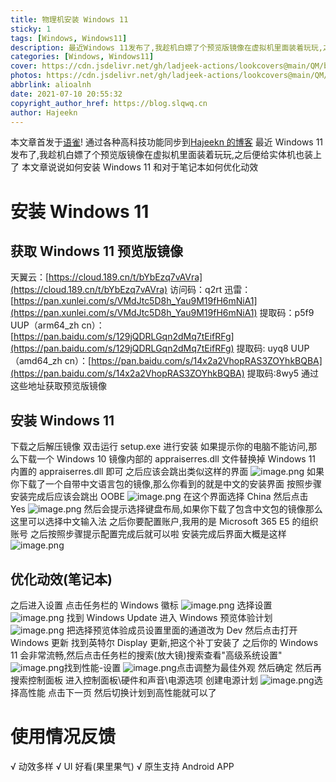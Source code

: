 ```yaml
---
title: 物理机安装 Windows 11
sticky: 1
tags: [Windows, Windows11]
description: 最近Windows 11发布了,我趁机白嫖了个预览版镜像在虚拟机里面装着玩玩,之后便给实体机也装上了
categories: [Windows, Windows11]
cover: https://cdn.jsdelivr.net/gh/ladjeek-actions/lookcovers@main/QM/blogcovers/20210710214057.png
photos: https://cdn.jsdelivr.net/gh/ladjeek-actions/lookcovers@main/QM/blogcovers/20210710214057.png
abbrlink: alioalnh
date: 2021-07-10 20:55:32
copyright_author_href: https://blog.slqwq.cn
author: Hajeekn
---
```


本文章首发于[语雀](https://www.yuque.com/ladjeek/ygg4q6)!
通过各种高科技功能同步到[Hajeekn 的博客](https://blog.slqwq.cn)
最近 Windows 11 发布了,我趁机白嫖了个预览版镜像在虚拟机里面装着玩玩,之后便给实体机也装上了
本文章说说如何安装 Windows 11 和对于笔记本如何优化动效

# 安装 Windows 11

## 获取 Windows 11 预览版镜像

天翼云：[https://cloud.189.cn/t/bYbEzq7vAVra](https://cloud.189.cn/t/bYbEzq7vAVra) 访问码：q2rt
迅雷：[https://pan.xunlei.com/s/VMdJtc5D8h_Yau9M19fH6mNiA1](https://pan.xunlei.com/s/VMdJtc5D8h_Yau9M19fH6mNiA1) 提取码：p5f9
UUP（arm64_zh cn）：[https://pan.baidu.com/s/129jQDRLGqn2dMq7tEifRFg](https://pan.baidu.com/s/129jQDRLGqn2dMq7tEifRFg) 提取码: uyq8
UUP（amd64_zh cn）：[https://pan.baidu.com/s/14x2a2VhopRAS3ZOYhkBQBA](https://pan.baidu.com/s/14x2a2VhopRAS3ZOYhkBQBA) 提取码:8wy5
通过这些地址获取预览版镜像

## 安装 Windows 11

下载之后解压镜像
双击运行 setup.exe 进行安装
如果提示你的电脑不能访问,那么下载一个 Windows 10 镜像内部的 appraiserres.dll 文件替换掉 Windows 11 内置的 appraiserres.dll 即可
之后应该会跳出类似这样的界面
![image.png](https://cdn.nlark.com/yuque/0/2021/png/12488964/1625922699030-ecf44c62-0317-459b-82fe-e1f1bfae55b9.png#clientId=ua3e8a313-4129-4&from=paste&height=190&id=u2d81a6e4&margin=%5Bobject%20Object%5D&name=image.png&originHeight=379&originWidth=526&originalType=binary&ratio=1&size=398491&status=done&style=none&taskId=u51ce5105-015b-42c0-a5bf-9119b360679&width=263)
如果你下载了一个自带中文语言包的镜像,那么你看到的就是中文的安装界面
按照步骤安装完成后应该会跳出 OOBE
![image.png](https://cdn.nlark.com/yuque/0/2021/png/12488964/1625922915120-955c3037-4757-4a3d-8798-78ff846b83be.png#clientId=ua3e8a313-4129-4&from=paste&height=235&id=u30bad4d7&margin=%5Bobject%20Object%5D&name=image.png&originHeight=470&originWidth=808&originalType=binary&ratio=1&size=397177&status=done&style=none&taskId=u8b5e4123-57b4-4279-a6b0-ee27c9b4145&width=404)
在这个界面选择 China
然后点击 Yes
![image.png](https://cdn.nlark.com/yuque/0/2021/png/12488964/1625922950897-e5efff3a-805e-442a-9f12-a0090787810c.png#clientId=ua3e8a313-4129-4&from=paste&height=204&id=ub07f39b6&margin=%5Bobject%20Object%5D&name=image.png&originHeight=408&originWidth=839&originalType=binary&ratio=1&size=428380&status=done&style=none&taskId=ud1300846-3227-4808-a719-3bcae6d20aa&width=419.5)
然后会提示选择键盘布局,如果你下载了包含中文包的镜像那么这里可以选择中文输入法
之后你要配置账户,我用的是 Microsoft 365 E5 的组织账号
之后按照步骤提示配置完成后就可以啦
安装完成后界面大概是这样
![image.png](https://cdn.nlark.com/yuque/0/2021/png/12488964/1625923221194-db3cb531-85f5-4f4d-acae-d8e016cc548f.png#clientId=ua3e8a313-4129-4&from=paste&height=540&id=ud9836e9a&margin=%5Bobject%20Object%5D&name=image.png&originHeight=1080&originWidth=1920&originalType=binary&ratio=1&size=1396710&status=done&style=none&taskId=udc756efe-5219-4479-8a47-83872098824&width=960)

## 优化动效(笔记本)

之后进入设置
点击任务栏的 Windows 徽标
![image.png](https://cdn.nlark.com/yuque/0/2021/png/12488964/1625923250902-d1505d7a-adc0-45b3-b255-568afc7939ff.png#clientId=ua3e8a313-4129-4&from=paste&height=203&id=u6ef355b7&margin=%5Bobject%20Object%5D&name=image.png&originHeight=406&originWidth=741&originalType=binary&ratio=1&size=367632&status=done&style=none&taskId=u193d170c-48b0-44c1-961d-9c7e1e221f7&width=370.5)
选择设置
![image.png](https://cdn.nlark.com/yuque/0/2021/png/12488964/1625923268976-47496344-f08c-4149-bf94-ae3c810cef43.png#clientId=ua3e8a313-4129-4&from=paste&height=511&id=u8e7c3ccc&margin=%5Bobject%20Object%5D&name=image.png&originHeight=1021&originWidth=1920&originalType=binary&ratio=1&size=278165&status=done&style=none&taskId=u86a0deec-bbb3-4b23-938f-c189eaed530&width=960)
找到 Windows Update
进入 Windows 预览体验计划
![image.png](https://cdn.nlark.com/yuque/0/2021/png/12488964/1625923316513-76c63bc5-7da3-45bc-a4b8-f13b9d22570e.png#clientId=ua3e8a313-4129-4&from=paste&height=511&id=u97fc7f03&margin=%5Bobject%20Object%5D&name=image.png&originHeight=1021&originWidth=1920&originalType=binary&ratio=1&size=279242&status=done&style=none&taskId=ub4f8b80a-e977-4d51-a27f-d6658cabb47&width=960)
把选择预览体验成员设置里面的通道改为 Dev
然后点击打开 Windows 更新
找到英特尔 Display 更新,把这个补丁安装了
之后你的 Windows 11 会非常流畅,然后点击任务栏的搜索(放大镜)搜索查看"高级系统设置"
![image.png](https://cdn.nlark.com/yuque/0/2021/png/12488964/1625923640335-3a829cb6-2b42-4eeb-a688-a265ca6fb04e.png#clientId=ua3e8a313-4129-4&from=paste&height=79&id=u505dee2b&margin=%5Bobject%20Object%5D&name=image.png&originHeight=158&originWidth=596&originalType=binary&ratio=1&size=7684&status=done&style=none&taskId=ub9881a4b-607e-41d3-9be9-656f6d44bfc&width=298)找到性能-设置
![image.png](https://cdn.nlark.com/yuque/0/2021/png/12488964/1625923655599-78916eef-5434-4d60-b4b6-2e4172848865.png#clientId=ua3e8a313-4129-4&from=paste&height=403&id=ua1207d7d&margin=%5Bobject%20Object%5D&name=image.png&originHeight=805&originWidth=539&originalType=binary&ratio=1&size=54643&status=done&style=none&taskId=u044aefa0-8e0a-4d00-9580-d0adcd0b2e7&width=269.5)点击调整为最佳外观
然后确定
然后再搜索控制面板
进入控制面板\硬件和声音\电源选项
创建电源计划
![image.png](https://cdn.nlark.com/yuque/0/2021/png/12488964/1625923741670-96db5f46-c531-4669-934f-abe43891f55f.png#clientId=ua3e8a313-4129-4&from=paste&height=247&id=u4db2b23f&margin=%5Bobject%20Object%5D&name=image.png&originHeight=493&originWidth=898&originalType=binary&ratio=1&size=24935&status=done&style=none&taskId=ud5a700a1-f563-45a3-9d02-08fe0bd993b&width=449)选择高性能
点击下一页
然后切换计划到高性能就可以了

# 使用情况反馈

√ 动效多样
√ UI 好看(果里果气)
√ 原生支持 Android APP
